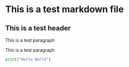 # This is a test markdown file

## This is a test header

This is a test paragraph

This is a test paragraph

```python
print("Hello World")
```
